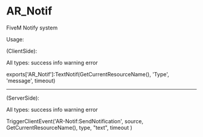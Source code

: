 # AR_Notif

FiveM Notify system

Usage:

(ClientSide):

All types:
success
info
warning
error

exports['AR_Notif']:TextNotif(GetCurrentResourceName(), 'Type', 'message', timeout)

-------------------------------------------------------------

(ServerSide):

All types:
success
info
warning
error

TriggerClientEvent('AR-Notif:SendNotification', source, GetCurrentResourceName(), type, "text", timeout ) 
